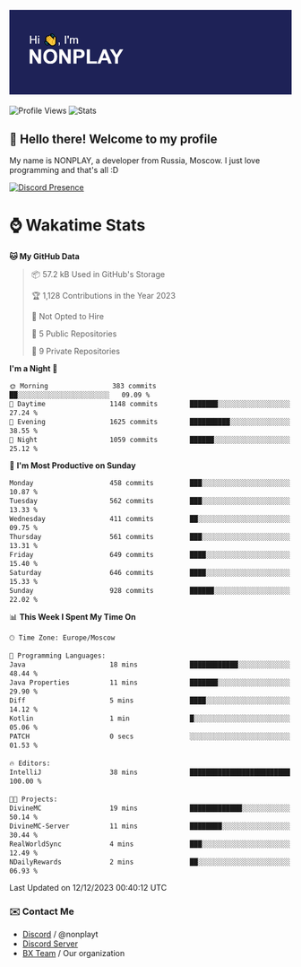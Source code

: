 ![Discord Presence](./header.png)
<br></br>
![Profile Views](https://komarev.com/ghpvc/?username=NONPLAYT&color=blue&style=for-the-badge)
![Stats](https://img.shields.io/badge/0%25-OPTIMIZED-orange?style=for-the-badge)


## :wave: Hello there! Welcome to my profile

My name is NONPLAY, a developer from Russia, Moscow. I just love programming and that's all :D

[![Discord Presence](https://lanyard.cnrad.dev/api/597087584090587177?showDisplayName=true)](https://discord.com/users/597087584090587177) 

# ⌚ Wakatime Stats

<!--START_SECTION:waka-->
**🐱 My GitHub Data** 

> 📦 57.2 kB Used in GitHub's Storage 
 > 
> 🏆 1,128 Contributions in the Year 2023
 > 
> 🚫 Not Opted to Hire
 > 
> 📜 5 Public Repositories 
 > 
> 🔑 9 Private Repositories 
 > 
**I'm a Night 🦉** 

```text
🌞 Morning                383 commits         ██░░░░░░░░░░░░░░░░░░░░░░░   09.09 % 
🌆 Daytime                1148 commits        ███████░░░░░░░░░░░░░░░░░░   27.24 % 
🌃 Evening                1625 commits        ██████████░░░░░░░░░░░░░░░   38.55 % 
🌙 Night                  1059 commits        ██████░░░░░░░░░░░░░░░░░░░   25.12 % 
```
📅 **I'm Most Productive on Sunday** 

```text
Monday                   458 commits         ███░░░░░░░░░░░░░░░░░░░░░░   10.87 % 
Tuesday                  562 commits         ███░░░░░░░░░░░░░░░░░░░░░░   13.33 % 
Wednesday                411 commits         ██░░░░░░░░░░░░░░░░░░░░░░░   09.75 % 
Thursday                 561 commits         ███░░░░░░░░░░░░░░░░░░░░░░   13.31 % 
Friday                   649 commits         ████░░░░░░░░░░░░░░░░░░░░░   15.40 % 
Saturday                 646 commits         ████░░░░░░░░░░░░░░░░░░░░░   15.33 % 
Sunday                   928 commits         ██████░░░░░░░░░░░░░░░░░░░   22.02 % 
```


📊 **This Week I Spent My Time On** 

```text
🕑︎ Time Zone: Europe/Moscow

💬 Programming Languages: 
Java                     18 mins             ████████████░░░░░░░░░░░░░   48.44 % 
Java Properties          11 mins             ███████░░░░░░░░░░░░░░░░░░   29.90 % 
Diff                     5 mins              ████░░░░░░░░░░░░░░░░░░░░░   14.12 % 
Kotlin                   1 min               █░░░░░░░░░░░░░░░░░░░░░░░░   05.06 % 
PATCH                    0 secs              ░░░░░░░░░░░░░░░░░░░░░░░░░   01.53 % 

🔥 Editors: 
IntelliJ                 38 mins             █████████████████████████   100.00 % 

🐱‍💻 Projects: 
DivineMC                 19 mins             █████████████░░░░░░░░░░░░   50.14 % 
DivineMC-Server          11 mins             ████████░░░░░░░░░░░░░░░░░   30.44 % 
RealWorldSync            4 mins              ███░░░░░░░░░░░░░░░░░░░░░░   12.49 % 
NDailyRewards            2 mins              ██░░░░░░░░░░░░░░░░░░░░░░░   06.93 % 
```


 Last Updated on 12/12/2023 00:40:12 UTC
<!--END_SECTION:waka-->

### ✉️ Contact Me

- [Discord](https://discord.com/users/597087584090587177) / @nonplayt
- [Discord Server](https://discord.gg/p7cxhw7E2M)
- [BX Team](https://github.com/BX-Team) / Our organization
